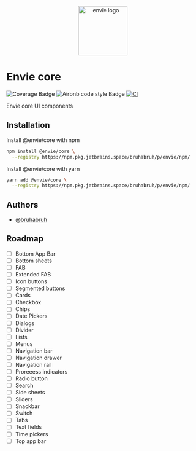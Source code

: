 <p align="center">
  <img
    width="128"
    heigth="128"
    src="https://avatars.githubusercontent.com/u/125233583?s=400&u=f8d580f183173a820b9f46a2554e18c46e4c6dd1&v=4"
    alt="envie logo"
  />
</p>

# Envie core

![Coverage Badge](https://img.shields.io/endpoint?url=https://gist.githubusercontent.com/BruhaBruh/96bdbce4d06b5692e89d42106c98eca9/raw/9a4b14d78b90a09ce33ebff01e49d5d98b7a1a06/envie-core.json)
![Airbnb code style Badge](https://img.shields.io/badge/code%20style-Airbnb-%23ff5a5f?logo=airbnb)
[![CI](https://github.com/envieapp/core/actions/workflows/ci.yml/badge.svg)](https://github.com/envieapp/core/actions/workflows/ci.yml)

Envie core UI components

## Installation

Install @envie/core with npm

```bash
npm install @envie/core \
  --registry https://npm.pkg.jetbrains.space/bruhabruh/p/envie/npm/
```

Install @envie/core with yarn

```bash
yarn add @envie/core \
  --registry https://npm.pkg.jetbrains.space/bruhabruh/p/envie/npm/
```

## Authors

- [@bruhabruh](https://www.github.com/bruhabruh)

## Roadmap

- [ ] Bottom App Bar
- [ ] Bottom sheets
- [ ] FAB
- [ ] Extended FAB
- [ ] Icon buttons
- [ ] Segmented buttons
- [ ] Cards
- [ ] Checkbox
- [ ] Chips
- [ ] Date Pickers
- [ ] Dialogs
- [ ] Divider
- [ ] Lists
- [ ] Menus
- [ ] Navigation bar
- [ ] Navigation drawer
- [ ] Navigation rail
- [ ] Proreeess indicators
- [ ] Radio button
- [ ] Search
- [ ] Side sheets
- [ ] Sliders
- [ ] Snackbar
- [ ] Switch
- [ ] Tabs
- [ ] Text fields
- [ ] Time pickers
- [ ] Top app bar
